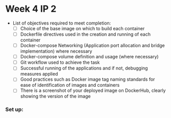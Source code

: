 # Week 4 IP 2
- List of objectives required to meet completion:
  - [ ] Choice of the base image on which to build each container
  - [ ] Dockerfile directives used in the creation and running of each container
  - [ ] Docker-compose Networking (Application port allocation and bridge implementation) where necessary
  - [ ] Docker-compose volume definition and usage (where necessary)
  - [ ] Git workflow used to achieve the task
  - [ ] Successful running of the applications and if not, debugging measures applied
  - [ ] Good practices such as Docker image tag naming standards for ease of identification of images and containers
  - [ ] There is a screenshot of your deployed image on DockerHub, clearly showing the version of the image

 ### Set up:
 
